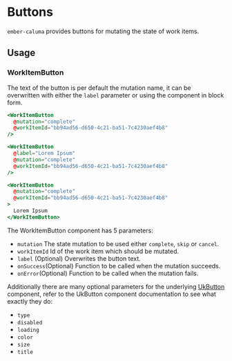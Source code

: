 # Buttons

`ember-caluma` provides buttons for mutating the state of work items.

## Usage

### WorkItemButton

The text of the button is per default the mutation name, it can be overwritten with either the `label` parameter or using the component in block form.

```hbs
<WorkItemButton
  @mutation="complete"
  @workItemId="bb94ad56-d650-4c21-ba51-7c4230aef4b8"
/>

<WorkItemButton
  @label="Lorem Ipsum"
  @mutation="complete"
  @workItemId="bb94ad56-d650-4c21-ba51-7c4230aef4b8"
/>

<WorkItemButton
  @mutation="complete"
  @workItemId="bb94ad56-d650-4c21-ba51-7c4230aef4b8"
>
  Lorem Ipsum
</WorkItemButton>
```

The WorkItemButton component has 5 parameters:

 - `mutation` The state mutation to be used either `complete`, `skip` or `cancel`.
 - `workItemId` Id of the work item which should be mutated.
 - `label` (Optional) Overwrites the button text.
 - `onSuccess`(Optional) Function to be called when the mutation succeeds.
 - `onError`(Optional) Function to be called when the mutation fails.

 Additionally there are many optional parameters for the underlying [UkButton](https://adfinis-sygroup.github.io/ember-uikit/#/docs/components/button) component, refer to the UkButton component documentation to see what exactly they do:

 - `type`
 - `disabled`
 - `loading` 
 - `color`
 - `size`
 - `title`
